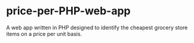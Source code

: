 # price-per-PHP-web-app
A web app written in PHP designed to identify the cheapest grocery store items on a price per unit basis.
